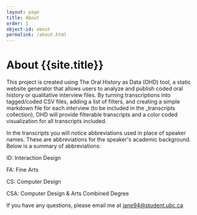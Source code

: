 ```yaml
---
layout: page
title: About 
order: 1
object-id: about
permalink: /about.html
---
```

# About {{site.title}}

This project is created using The Oral History as Data (OHD) tool, a static website generator that allows users to analyze and publish coded oral history or qualitative interview files. By turning transcriptions into tagged/coded CSV files, adding a list of filters, and creating a simple markdown file for each interview (to be included in the _transcripts collection), OHD will provide filterable transcripts and a color coded visualization for all transcripts included. 

In the transcripts you will notice abbreviations used in place of speaker names. These are abbreviations for the speaker's academic background. Below is a summary of abbreviations:

ID: Interaction Design

FA: Fine Arts

CS: Computer Design

CSA: Computer Design & Arts Combined Degree
 

If you have any questions, please email me at jane94@student.ubc.ca

 




